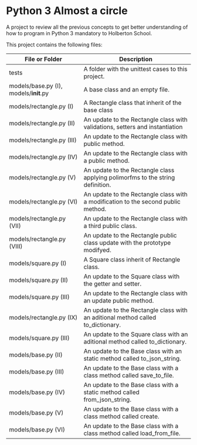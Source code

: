 # Python 3 Almost a circle

A project to review all the previous concepts
to get better understanding of how to program
in Python 3 mandatory to Holberton School.

This project contains the following files:

| File or Folder | Description |
| -------------- | ----------- |
| tests | A folder with the unittest cases to this project. |
| models/base.py (I), models/__init__.py | A base class and an empty file. |
| models/rectangle.py (I) | A Rectangle class that inherit of the base class |
| models/rectangle.py (II) | An update to the Rectangle class with validations, setters and instantiation |
| models/rectangle.py (III) | An update to the Rectangle class with public method. |
| models/rectangle.py (IV) | An update to the Rectangle class with a public method. |
| models/rectangle.py (V) | An update to the Rectangle class applying polimorfms to the string definition. |
| models/rectangle.py (VI) | An update to the Rectangle class with a modification to the second public method. |
| models/rectangle.py (VII) | An update to the Rectangle class with a third public class. |
| models/rectangle.py (VIII) | An update to the Rectangle public class update with the prototype modifyed. |
| models/square.py (I) | A Square class inherit of Rectangle class. |
| models/square.py (II) | An update to the Square class with the getter and setter. |
| models/square.py (III) | An update to the Rectangle class with an update public method. |
| models/rectangle.py (IX) | An update to the Rectangle class with an aditional method called to_dictionary. |
| models/square.py (III) | An update to the Square class with an aditional method called to_dictionary. |
| models/base.py (II) | An update to the Base class with an static method called to_json_string. |
| models/base.py (III) | An update to the Base class with a class method called save_to_file. |
| models/base.py (IV) |  An update to the Base class with a static method called from_json_string. |
| models/base.py (V) |  An update to the Base class with a class method called create. |
| models/base.py (VI) |  An update to the Base class with a class method called load_from_file. |
